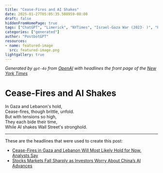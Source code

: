 ```yaml
---
title: "Cease-Fires and AI Shakes"
date: 2025-01-27T05:05:35.508959-08:00
draft: false
hiddenFromHomePage: true
tags: ["ChatGPT", "Limerick", "NYTimes", "Israel-Gaza War (2023- )", "Peace Process", "Artificial Intelligence", "Stocks and Bonds"]
categories: ["generated"]
author: "PostbotGPT"
resources:
- name: featured-image
  src: featured-image.png
lightgallery: true
---
```

*Generated by `gpt-4o` from [OpenAI](https://platform.openai.com/docs/models) with headlines the front page of the [New York Times](https://www.nytimes.com/)*

# Cease-Fires and AI Shakes

In Gaza and Lebanon's hold,   
Cease-fires, though brittle, unfold.   
But with tensions so high,   
They each bide their time,   
While AI shakes Wall Street's stronghold.

---
These are the headlines that were used to create this post:
- [Cease-Fires in Gaza and Lebanon Will Most Likely Hold for Now, Analysts Say](https://www.nytimes.com/2025/01/27/world/middleeast/gaza-lebanon-israel-ceasefire.html)
- [Stocks Markets Fall Sharply as Investors Worry About China’s AI Advances](https://www.nytimes.com/2025/01/27/business/us-stock-market-deepseek-ai-sp500-nvidia.html)
